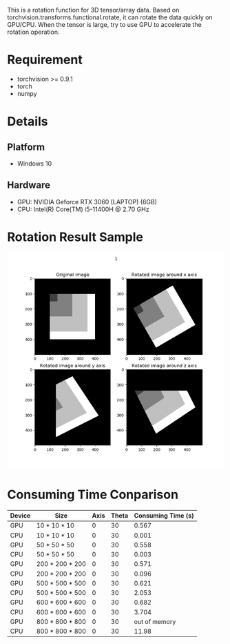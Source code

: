 This is a rotation function for 3D tensor/array data. Based on torchvision.transforms.functional.rotate, it can rotate the data quickly on GPU/CPU. When the tensor is large, try to use GPU to accelerate the rotation operation.

# Requirement
- torchvision >= 0.9.1
- torch
- numpy

# Details
## Platform
- Windows 10
## Hardware
- GPU: NVIDIA Geforce RTX 3060 (LAPTOP) (6GB)
- CPU: Intel(R) Core(TM) i5-11400H @ 2.70 GHz

# Rotation Result Sample
![](rotation_results.png)

# Consuming Time Conparison
| Device | Size | Axis |Theta | Consuming Time (s) |
| ------ | ------ | ------ | ------ | ------ |
| GPU | 10 * 10 * 10 | 0 | 30 | 0.567 |
| CPU | 10 * 10 * 10 | 0 | 30 | 0.001 |
| GPU | 50 * 50 * 50 | 0 | 30 | 0.558 |
| CPU | 50 * 50 * 50 | 0 | 30 | 0.003 |
| GPU | 200 * 200 * 200 | 0 | 30 | 0.571 |
| CPU | 200 * 200 * 200 | 0 | 30 | 0.096 |
| GPU | 500 * 500 * 500 | 0 | 30 | 0.621 |
| CPU | 500 * 500 * 500 | 0 | 30 | 2.053 |
| GPU | 600 * 600 * 600 | 0 | 30 | 0.682 |
| CPU | 600 * 600 * 600 | 0 | 30 | 3.704 |
| GPU | 800 * 800 * 800 | 0 | 30 | out of memory |
| CPU | 800 * 800 * 800 | 0 | 30 | 11.98 |

